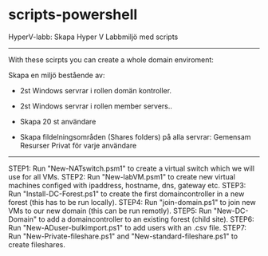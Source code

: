 # scripts-powershell

HyperV-labb: Skapa Hyper V Labbmiljö med scripts
_________________________________________________________________________

With these scirpts you can create a whole domain enviroment:

Skapa en miljö bestående av:

- 2st Windows servrar i rollen domän kontroller.

- 2st Windows servrar i rollen member servers..

- Skapa 20 st användare

- Skapa fildelningsområden (Shares folders) på alla servrar:
Gemensam
Resurser
Privat för varje användare
__________________________________________________________________________

STEP1: Run "New-NATswitch.psm1" to create a virtual switch which we will use for all VMs.
STEP2: Run "New-labVM.psm1" to create new virtual machines configed with ipaddress, hostname, dns, gateway etc.
STEP3: Run "Install-DC-Forest.ps1" to create the first domaincontroller in a new forest (this has to be run locally).
STEP4: Run "join-domain.ps1" to join new VMs to our new domain (this can be run remotly).
STEP5: Run "New-DC-Domain" to add a domaincontroller to an existing forest (child site).
STEP6: Run "New-ADuser-bulkimport.ps1" to add users with an .csv file.
STEP7: Run "New-Private-fileshare.ps1" and "New-standard-fileshare.ps1" to create fileshares.
